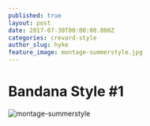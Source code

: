 ```yaml
---
published: true
layout: post
date: 2017-07-30T00:00:00.000Z
categories: crevard-style
author_slug: hyke
feature_image: montage-summerstyle.jpg
---
```

# Bandana Style #1

![montage-summerstyle](darkh2.github.io/img/montage-summerstyle.jpg)


